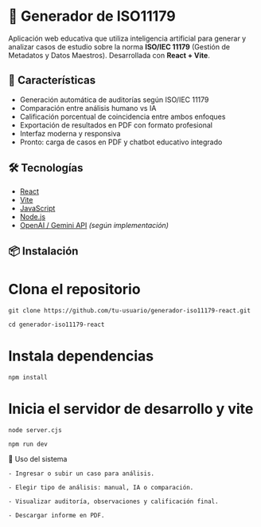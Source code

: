 # 🧠 Generador de ISO11179

Aplicación web educativa que utiliza inteligencia artificial para generar y analizar casos de estudio sobre la norma **ISO/IEC 11179** (Gestión de Metadatos y Datos Maestros). Desarrollada con **React + Vite**.

## 🚀 Características

- Generación automática de auditorías según ISO/IEC 11179
- Comparación entre análisis humano vs IA
- Calificación porcentual de coincidencia entre ambos enfoques
- Exportación de resultados en PDF con formato profesional
- Interfaz moderna y responsiva
- Pronto: carga de casos en PDF y chatbot educativo integrado

## 🛠️ Tecnologías

- [React](https://reactjs.org/)
- [Vite](https://vitejs.dev/)
- [JavaScript](https://developer.mozilla.org/en-US/docs/Web/JavaScript)
- [Node.js](https://nodejs.org/)
- [OpenAI / Gemini API](https://ai.google/discover/gemini/) *(según implementación)*

## 📦 Instalación


# Clona el repositorio
```
git clone https://github.com/tu-usuario/generador-iso11179-react.git
```
```
cd generador-iso11179-react
```

# Instala dependencias
```
npm install
```

# Inicia el servidor de desarrollo y vite 
```
node server.cjs
```

```
npm run dev
```

📄 Uso del sistema

    - Ingresar o subir un caso para análisis.

    - Elegir tipo de análisis: manual, IA o comparación.

    - Visualizar auditoría, observaciones y calificación final.

    - Descargar informe en PDF.
